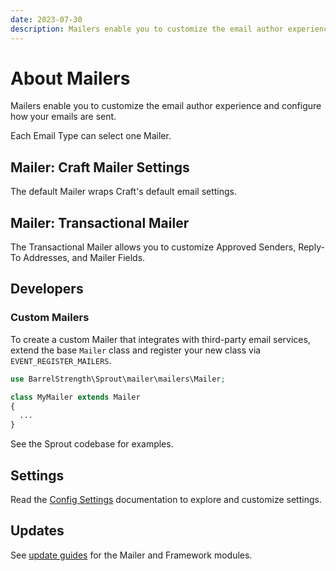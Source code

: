 ```yaml
---
date: 2023-07-30
description: Mailers enable you to customize the email author experience and configure how your emails are sent. 
---
```


# About Mailers

Mailers enable you to customize the email author experience and configure how your emails are sent. 

Each Email Type can select one Mailer.

## Mailer: Craft Mailer Settings

The default Mailer wraps Craft's default email settings.

## Mailer: Transactional Mailer

The Transactional Mailer allows you to customize Approved Senders, Reply-To Addresses, and Mailer Fields.

## Developers

### Custom Mailers

To create a custom Mailer that integrates with third-party email services, extend the base `Mailer` class and register your new class via `EVENT_REGISTER_MAILERS`.

``` php
use BarrelStrength\Sprout\mailer\mailers\Mailer;

class MyMailer extends Mailer
{
  ...
}
```

See the Sprout codebase for examples.

## Settings

Read the [Config Settings](./../configuration/sprout-config.md) documentation to explore and customize settings.

## Updates

See [update guides](../configuration/updates.md) for the Mailer and Framework modules.
